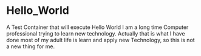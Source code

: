 # Hello_World
A Test Container that will execute Hello World
I am a long time Computer professional trying to learn new technology.  Actually that is what I have done most of my adult life is learn and apply new Technology, so this is not a new thing for me.
